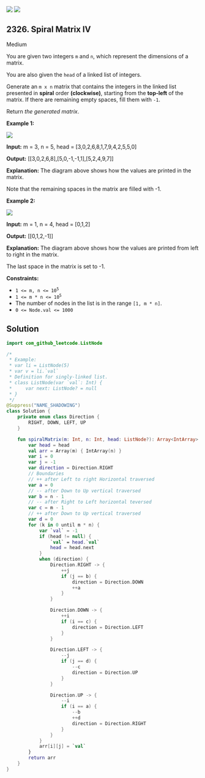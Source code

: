 [![](https://img.shields.io/github/stars/javadev/LeetCode-in-Kotlin?label=Stars&style=flat-square)](https://github.com/javadev/LeetCode-in-Kotlin)
[![](https://img.shields.io/github/forks/javadev/LeetCode-in-Kotlin?label=Fork%20me%20on%20GitHub%20&style=flat-square)](https://github.com/javadev/LeetCode-in-Kotlin/fork)

## 2326\. Spiral Matrix IV

Medium

You are given two integers `m` and `n`, which represent the dimensions of a matrix.

You are also given the `head` of a linked list of integers.

Generate an `m x n` matrix that contains the integers in the linked list presented in **spiral** order **(clockwise)**, starting from the **top-left** of the matrix. If there are remaining empty spaces, fill them with `-1`.

Return _the generated matrix_.

**Example 1:**

![](https://assets.leetcode.com/uploads/2022/05/09/ex1new.jpg)

**Input:** m = 3, n = 5, head = [3,0,2,6,8,1,7,9,4,2,5,5,0]

**Output:** [[3,0,2,6,8],[5,0,-1,-1,1],[5,2,4,9,7]]

**Explanation:** The diagram above shows how the values are printed in the matrix.

Note that the remaining spaces in the matrix are filled with -1.

**Example 2:**

![](https://assets.leetcode.com/uploads/2022/05/11/ex2.jpg)

**Input:** m = 1, n = 4, head = [0,1,2]

**Output:** [[0,1,2,-1]]

**Explanation:** The diagram above shows how the values are printed from left to right in the matrix.

The last space in the matrix is set to -1.

**Constraints:**

*   <code>1 <= m, n <= 10<sup>5</sup></code>
*   <code>1 <= m * n <= 10<sup>5</sup></code>
*   The number of nodes in the list is in the range `[1, m * n]`.
*   `0 <= Node.val <= 1000`

## Solution

```kotlin
import com_github_leetcode.ListNode

/*
 * Example:
 * var li = ListNode(5)
 * var v = li.`val`
 * Definition for singly-linked list.
 * class ListNode(var `val`: Int) {
 *     var next: ListNode? = null
 * }
 */
@Suppress("NAME_SHADOWING")
class Solution {
    private enum class Direction {
        RIGHT, DOWN, LEFT, UP
    }

    fun spiralMatrix(m: Int, n: Int, head: ListNode?): Array<IntArray> {
        var head = head
        val arr = Array(m) { IntArray(n) }
        var i = 0
        var j = -1
        var direction = Direction.RIGHT
        // Boundaries
        // ++ after Left to right Horizontal traversed
        var a = 0
        // -- after Down to Up vertical traversed
        var b = n - 1
        // -- after Right to Left horizontal teversed
        var c = m - 1
        // ++ after Down to Up vertical traversed
        var d = 0
        for (k in 0 until m * n) {
            var `val` = -1
            if (head != null) {
                `val` = head.`val`
                head = head.next
            }
            when (direction) {
                Direction.RIGHT -> {
                    ++j
                    if (j == b) {
                        direction = Direction.DOWN
                        ++a
                    }
                }

                Direction.DOWN -> {
                    ++i
                    if (i == c) {
                        direction = Direction.LEFT
                    }
                }

                Direction.LEFT -> {
                    --j
                    if (j == d) {
                        --c
                        direction = Direction.UP
                    }
                }

                Direction.UP -> {
                    --i
                    if (i == a) {
                        --b
                        ++d
                        direction = Direction.RIGHT
                    }
                }
            }
            arr[i][j] = `val`
        }
        return arr
    }
}
```